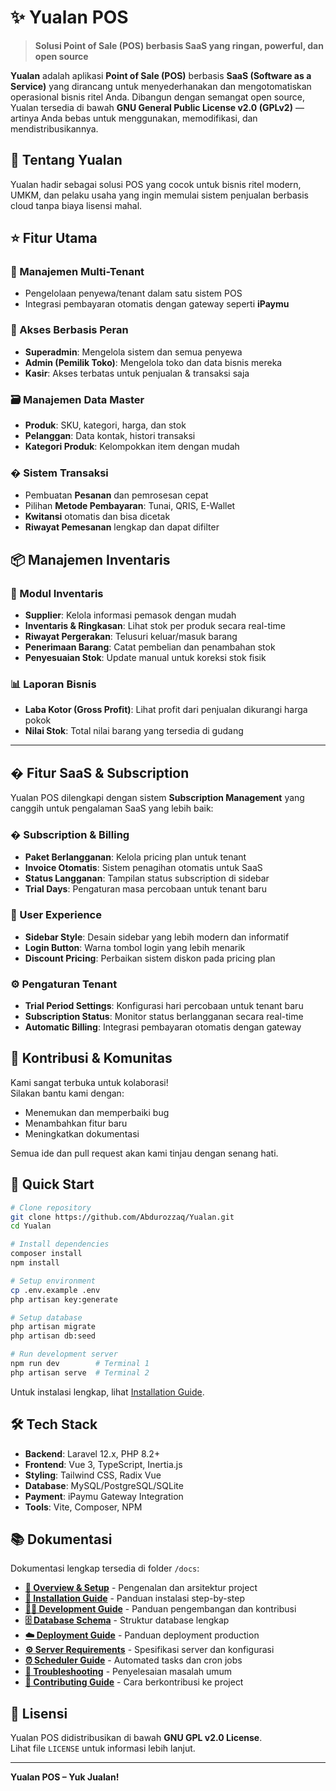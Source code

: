 
# ✨ Yualan POS

> **Solusi Point of Sale (POS) berbasis SaaS yang ringan, powerful, dan open source**

**Yualan** adalah aplikasi **Point of Sale (POS)** berbasis **SaaS (Software as a Service)** yang dirancang untuk menyederhanakan dan mengotomatiskan operasional bisnis ritel Anda. Dibangun dengan semangat open source, Yualan tersedia di bawah **GNU General Public License v2.0 (GPLv2)** — artinya Anda bebas untuk menggunakan, memodifikasi, dan mendistribusikannya.

## 🎯 Tentang Yualan

Yualan hadir sebagai solusi POS yang cocok untuk bisnis ritel modern, UMKM, dan pelaku usaha yang ingin memulai sistem penjualan berbasis cloud tanpa biaya lisensi mahal.

## ⭐ Fitur Utama

### 👥 Manajemen Multi-Tenant
- Pengelolaan penyewa/tenant dalam satu sistem POS
- Integrasi pembayaran otomatis dengan gateway seperti **iPaymu**

### 🔐 Akses Berbasis Peran
- **Superadmin**: Mengelola sistem dan semua penyewa
- **Admin (Pemilik Toko)**: Mengelola toko dan data bisnis mereka
- **Kasir**: Akses terbatas untuk penjualan & transaksi saja

### 🗃️ Manajemen Data Master
- **Produk**: SKU, kategori, harga, dan stok
- **Pelanggan**: Data kontak, histori transaksi
- **Kategori Produk**: Kelompokkan item dengan mudah

### � Sistem Transaksi
- Pembuatan **Pesanan** dan pemrosesan cepat
- Pilihan **Metode Pembayaran**: Tunai, QRIS, E-Wallet
- **Kwitansi** otomatis dan bisa dicetak
- **Riwayat Pemesanan** lengkap dan dapat difilter

## 📦 Manajemen Inventaris

### 🏪 Modul Inventaris
- **Supplier**: Kelola informasi pemasok dengan mudah
- **Inventaris & Ringkasan**: Lihat stok per produk secara real-time
- **Riwayat Pergerakan**: Telusuri keluar/masuk barang
- **Penerimaan Barang**: Catat pembelian dan penambahan stok
- **Penyesuaian Stok**: Update manual untuk koreksi stok fisik

### 📊 Laporan Bisnis
- **Laba Kotor (Gross Profit)**: Lihat profit dari penjualan dikurangi harga pokok
- **Nilai Stok**: Total nilai barang yang tersedia di gudang

---

## � Fitur SaaS & Subscription

Yualan POS dilengkapi dengan sistem **Subscription Management** yang canggih untuk pengalaman SaaS yang lebih baik:

### � Subscription & Billing
- **Paket Berlangganan**: Kelola pricing plan untuk tenant
- **Invoice Otomatis**: Sistem penagihan otomatis untuk SaaS
- **Status Langganan**: Tampilan status subscription di sidebar
- **Trial Days**: Pengaturan masa percobaan untuk tenant baru

### 🎨 User Experience
- **Sidebar Style**: Desain sidebar yang lebih modern dan informatif
- **Login Button**: Warna tombol login yang lebih menarik
- **Discount Pricing**: Perbaikan sistem diskon pada pricing plan

### ⚙️ Pengaturan Tenant
- **Trial Period Settings**: Konfigurasi hari percobaan untuk tenant baru
- **Subscription Status**: Monitor status berlangganan secara real-time
- **Automatic Billing**: Integrasi pembayaran otomatis dengan gateway

## 🤝 Kontribusi & Komunitas

Kami sangat terbuka untuk kolaborasi!  
Silakan bantu kami dengan:
- Menemukan dan memperbaiki bug
- Menambahkan fitur baru
- Meningkatkan dokumentasi

Semua ide dan pull request akan kami tinjau dengan senang hati.

## 🚀 Quick Start

```bash
# Clone repository
git clone https://github.com/Abdurozzaq/Yualan.git
cd Yualan

# Install dependencies
composer install
npm install

# Setup environment
cp .env.example .env
php artisan key:generate

# Setup database
php artisan migrate
php artisan db:seed

# Run development server
npm run dev        # Terminal 1
php artisan serve  # Terminal 2
```

Untuk instalasi lengkap, lihat [Installation Guide](docs/installation.md).

## 🛠️ Tech Stack

- **Backend**: Laravel 12.x, PHP 8.2+
- **Frontend**: Vue 3, TypeScript, Inertia.js
- **Styling**: Tailwind CSS, Radix Vue
- **Database**: MySQL/PostgreSQL/SQLite
- **Payment**: iPaymu Gateway Integration
- **Tools**: Vite, Composer, NPM

## 📚 Dokumentasi

Dokumentasi lengkap tersedia di folder `/docs`:

- **[📖 Overview & Setup](docs/README.md)** - Pengenalan dan arsitektur project
- **[🚀 Installation Guide](docs/installation.md)** - Panduan instalasi step-by-step  
- **[👨‍💻 Development Guide](docs/development-guide.md)** - Panduan pengembangan dan kontribusi
- **[🗄️ Database Schema](docs/database-schema.md)** - Struktur database lengkap
- **[☁️ Deployment Guide](docs/deployment.md)** - Panduan deployment production
- **[⚙️ Server Requirements](docs/server-requirement.md)** - Spesifikasi server dan konfigurasi
- **[⏰ Scheduler Guide](docs/scheduler.md)** - Automated tasks dan cron jobs
- **[🔧 Troubleshooting](docs/troubleshooting.md)** - Penyelesaian masalah umum
- **[🤝 Contributing Guide](docs/contributing.md)** - Cara berkontribusi ke project

## 📜 Lisensi

Yualan POS didistribusikan di bawah **GNU GPL v2.0 License**.  
Lihat file `LICENSE` untuk informasi lebih lanjut.

---

**Yualan POS – Yuk Jualan!**
